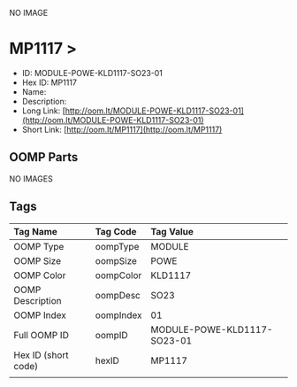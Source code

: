 


  
NO IMAGE  
# MP1117 > 

- ID: MODULE-POWE-KLD1117-SO23-01
- Hex ID: MP1117
- Name: 
- Description: 
- Long Link: [http://oom.lt/MODULE-POWE-KLD1117-SO23-01](http://oom.lt/MODULE-POWE-KLD1117-SO23-01)
- Short Link: [http://oom.lt/MP1117](http://oom.lt/MP1117)

## OOMP Parts
  
NO IMAGES  
## Tags
  

|Tag Name|Tag Code|Tag Value|
| :--- | :--- | :--- |
|OOMP Type|oompType|MODULE|
|OOMP Size|oompSize|POWE|
|OOMP Color|oompColor|KLD1117|
|OOMP Description|oompDesc|SO23|
|OOMP Index|oompIndex|01|
|Full OOMP ID|oompID|MODULE-POWE-KLD1117-SO23-01|
|Hex ID (short code)|hexID|MP1117|
||||

